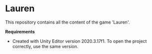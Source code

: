 # Lauren
This repository contains all the content of the game 'Lauren'.

**Requirements**
- Created with Unity Editor version 2020.3.17f1. To open the project correctly, use the same version.
